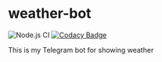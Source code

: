 # weather-bot

![Node.js CI](https://github.com/mezgoodle/weather-bot/workflows/Node.js%20CI/badge.svg)
[![Codacy Badge](https://api.codacy.com/project/badge/Grade/0298c15b448545e9b613d579f99fc283)](https://www.codacy.com/manual/mezgoodle/weather-bot?utm_source=github.com&amp;utm_medium=referral&amp;utm_content=mezgoodle/weather-bot&amp;utm_campaign=Badge_Grade)

This is my Telegram bot for showing weather
